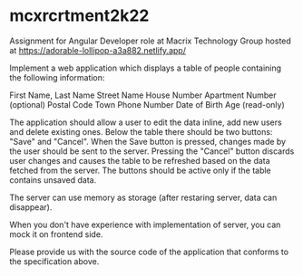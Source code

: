 # mcxrcrtment2k22
Assignment for Angular Developer role at Macrix Technology Group hosted at https://adorable-lollipop-a3a882.netlify.app/

Implement a web application which displays a table of people containing the following information:

First Name,
Last Name
Street Name
House Number
Apartment Number (optional)
Postal Code
Town
Phone Number
Date of Birth
Age (read-only)

The application should allow a user to edit the data inline, add new users and delete existing ones. Below the table there should be two buttons: "Save" and "Cancel". When the Save button is pressed, changes made by the user should be sent to the server. Pressing the "Cancel" button discards user changes and causes the table to be refreshed based on the data fetched from the server. The buttons should be active only if the table contains unsaved data.

The server can use memory as storage (after restaring server, data can disappear).

When you don't have experience with implementation of server, you can mock it on frontend side.

Please provide us with the source code of the application that conforms to the specification above.
